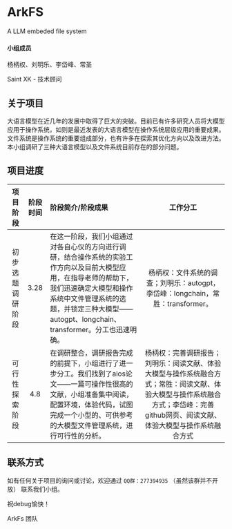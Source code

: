 # ArkFS
A LLM embeded file system
#### 小组成员
杨柄权、刘明乐、李岱峰、常圣

Saint XK - 技术顾问

## 关于项目

大语言模型在近几年的发展中取得了巨大的突破。目前已有许多研究人员将大模型应用于操作系统，如则是最近发表的大语言模型在操作系统层级应用的重要成果。文件系统是操作系统的重要组成部分，也有许多在探索其优化方向以及改进方法。本小组调研了三种大语言模型以及文件系统目前存在的部分问题。


## 项目进度

|项目阶段|阶段时间|阶段简介/阶段成果|工作分工|
|:-:|:-:|:-|:-:|
|初步选题调研阶段|3.28|在这一阶段，我们小组通过对各自心仪的方向进行调研，结合操作系统的实验工作方向以及目前大模型应用，在指导老师的帮助下，我们迅速确定大模型和操作系统中文件管理系统的选题，并锁定三种大模型——autogpt、longchain、transformer。分工也迅速明确。|杨柄权：文件系统的调查；刘明乐：autogpt，李岱峰：longchain，常胜：transformer。|
|可行性探索阶段|4.8|在调研整合，调研报告完成的前提下，小组进行了进一步分工。我们找到了aios论文——一篇可操作性很高的文献，小组准备集中阅读，配置环境，体验代码，试图完成一个小型的、可供参考的大模型文件管理系统，进行可行性的分析。|杨柄权：完善调研报告；刘明乐：阅读文献、体验大模型与操作系统融合方式；常胜：阅读文献、体验大模型与操作系统融合方式；李岱峰：完善github网页、阅读文献、体验大模型与操作系统融合方式
## 联系方式
如有任何关于项目的询问或讨论，欢迎通过 `QQ群：277394935`  （虽然该群并不开放） 联系我们小组。

祝debug愉快！

ArkFs 团队

